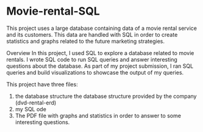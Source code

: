 # Movie-rental-SQL
This project uses a large database containing data of a movie rental service and its customers. 
This data are handled with SQL in order to create statistics and graphs related to the future marketing strategies.

Overview
In this project, I used SQL to explore a database related to movie rentals.
I wrote SQL code to run SQL queries and answer interesting questions about the database.
As part of my project submission, I ran SQL queries and build visualizations to showcase the output of my queries.

This project have three files:
1) the database structure the database structure provided by the company (dvd-rental-erd)
2) my SQL ode
3) The PDF file with graphs and statistics in order to answer to some interesting questions.
